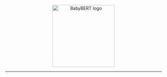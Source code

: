 <p align="center">
  <picture>
    <source media="(prefers-color-scheme: dark)" srcset="https://i.imgur.com/001BRhf.png">
    <source media="(prefers-color-scheme: light)" srcset="https://i.imgur.com/X0Qq560.png">
    <img src="https://i.imgur.com/X0Qq560.png" width="200" style="height: auto;" alt="BabyBERT logo"></img>
  </picture>
</p>

---
